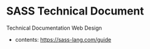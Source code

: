 # SASS Technical Document

Technical Documentation Web Design
- contents: https://sass-lang.com/guide
